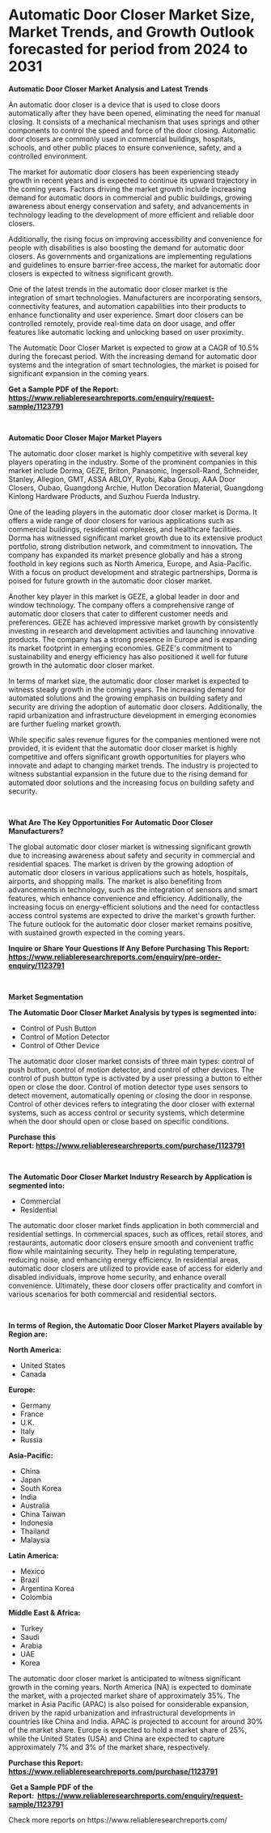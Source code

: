 <p><h1>Automatic Door Closer Market Size, Market Trends, and Growth Outlook forecasted for period from 2024 to 2031</h1></p><p><strong>Automatic Door Closer Market Analysis and Latest Trends</strong></p>
<p><p>An automatic door closer is a device that is used to close doors automatically after they have been opened, eliminating the need for manual closing. It consists of a mechanical mechanism that uses springs and other components to control the speed and force of the door closing. Automatic door closers are commonly used in commercial buildings, hospitals, schools, and other public places to ensure convenience, safety, and a controlled environment.</p><p>The market for automatic door closers has been experiencing steady growth in recent years and is expected to continue its upward trajectory in the coming years. Factors driving the market growth include increasing demand for automatic doors in commercial and public buildings, growing awareness about energy conservation and safety, and advancements in technology leading to the development of more efficient and reliable door closers.</p><p>Additionally, the rising focus on improving accessibility and convenience for people with disabilities is also boosting the demand for automatic door closers. As governments and organizations are implementing regulations and guidelines to ensure barrier-free access, the market for automatic door closers is expected to witness significant growth.</p><p>One of the latest trends in the automatic door closer market is the integration of smart technologies. Manufacturers are incorporating sensors, connectivity features, and automation capabilities into their products to enhance functionality and user experience. Smart door closers can be controlled remotely, provide real-time data on door usage, and offer features like automatic locking and unlocking based on user proximity.</p><p>The Automatic Door Closer Market is expected to grow at a CAGR of 10.5% during the forecast period. With the increasing demand for automatic door systems and the integration of smart technologies, the market is poised for significant expansion in the coming years.</p></p>
<p><strong>Get a Sample PDF of the Report:&nbsp; <a href="https://www.reliableresearchreports.com/enquiry/request-sample/1123791">https://www.reliableresearchreports.com/enquiry/request-sample/1123791</a></strong></p>
<p>&nbsp;</p>
<p><strong>Automatic Door Closer Major Market Players</strong></p>
<p><p>The automatic door closer market is highly competitive with several key players operating in the industry. Some of the prominent companies in this market include Dorma, GEZE, Briton, Panasonic, Ingersoll-Rand, Schneider, Stanley, Allegion, GMT, ASSA ABLOY, Ryobi, Kaba Group, AAA Door Closers, Oubao, Guangdong Archie, Hutlon Decoration Material, Guangdong Kinlong Hardware Products, and Suzhou Fuerda Industry.</p><p>One of the leading players in the automatic door closer market is Dorma. It offers a wide range of door closers for various applications such as commercial buildings, residential complexes, and healthcare facilities. Dorma has witnessed significant market growth due to its extensive product portfolio, strong distribution network, and commitment to innovation. The company has expanded its market presence globally and has a strong foothold in key regions such as North America, Europe, and Asia-Pacific. With a focus on product development and strategic partnerships, Dorma is poised for future growth in the automatic door closer market.</p><p>Another key player in this market is GEZE, a global leader in door and window technology. The company offers a comprehensive range of automatic door closers that cater to different customer needs and preferences. GEZE has achieved impressive market growth by consistently investing in research and development activities and launching innovative products. The company has a strong presence in Europe and is expanding its market footprint in emerging economies. GEZE's commitment to sustainability and energy efficiency has also positioned it well for future growth in the automatic door closer market.</p><p>In terms of market size, the automatic door closer market is expected to witness steady growth in the coming years. The increasing demand for automated solutions and the growing emphasis on building safety and security are driving the adoption of automatic door closers. Additionally, the rapid urbanization and infrastructure development in emerging economies are further fueling market growth.</p><p>While specific sales revenue figures for the companies mentioned were not provided, it is evident that the automatic door closer market is highly competitive and offers significant growth opportunities for players who innovate and adapt to changing market trends. The industry is projected to witness substantial expansion in the future due to the rising demand for automated door solutions and the increasing focus on building safety and security.</p></p>
<p>&nbsp;</p>
<p><strong>What Are The Key Opportunities For Automatic Door Closer Manufacturers?</strong></p>
<p><p>The global automatic door closer market is witnessing significant growth due to increasing awareness about safety and security in commercial and residential spaces. The market is driven by the growing adoption of automatic door closers in various applications such as hotels, hospitals, airports, and shopping malls. The market is also benefiting from advancements in technology, such as the integration of sensors and smart features, which enhance convenience and efficiency. Additionally, the increasing focus on energy-efficient solutions and the need for contactless access control systems are expected to drive the market's growth further. The future outlook for the automatic door closer market remains positive, with sustained growth expected in the coming years.</p></p>
<p><strong>Inquire or Share Your Questions If Any Before Purchasing This Report: <a href="https://www.reliableresearchreports.com/enquiry/pre-order-enquiry/1123791">https://www.reliableresearchreports.com/enquiry/pre-order-enquiry/1123791</a></strong></p>
<p>&nbsp;</p>
<p><strong>Market Segmentation</strong></p>
<p><strong>The Automatic Door Closer Market Analysis by types is segmented into:</strong></p>
<p><ul><li>Control of Push Button</li><li>Control of Motion Detector</li><li>Control of Other Device</li></ul></p>
<p><p>The automatic door closer market consists of three main types: control of push button, control of motion detector, and control of other devices. The control of push button type is activated by a user pressing a button to either open or close the door. Control of motion detector type uses sensors to detect movement, automatically opening or closing the door in response. Control of other devices refers to integrating the door closer with external systems, such as access control or security systems, which determine when the door should open or close based on specific conditions.</p></p>
<p><strong>Purchase this Report:&nbsp;<a href="https://www.reliableresearchreports.com/purchase/1123791">https://www.reliableresearchreports.com/purchase/1123791</a></strong></p>
<p>&nbsp;</p>
<p><strong>The Automatic Door Closer Market Industry Research by Application is segmented into:</strong></p>
<p><ul><li>Commercial</li><li>Residential</li></ul></p>
<p><p>The automatic door closer market finds application in both commercial and residential settings. In commercial spaces, such as offices, retail stores, and restaurants, automatic door closers ensure smooth and convenient traffic flow while maintaining security. They help in regulating temperature, reducing noise, and enhancing energy efficiency. In residential areas, automatic door closers are utilized to provide ease of access for elderly and disabled individuals, improve home security, and enhance overall convenience. Ultimately, these door closers offer practicality and comfort in various scenarios for both commercial and residential sectors.</p></p>
<p>&nbsp;</p>
<p><strong>In terms of Region, the Automatic Door Closer Market Players available by Region are:</strong></p>
<p>
    <p> <strong> North America: </strong>
        <ul>
            <li>United States</li>
            <li>Canada</li>
        </ul>
        </p> 
    <p> <strong> Europe: </strong>
        <ul>
            <li>Germany</li>
            <li>France</li>
            <li>U.K.</li>
            <li>Italy</li>
            <li>Russia</li>
        </ul>
        </p> 
    <p> <strong> Asia-Pacific: </strong>
        <ul>
            <li>China</li>
            <li>Japan</li>
            <li>South Korea</li>
            <li>India</li>
            <li>Australia</li>
            <li>China Taiwan</li>
            <li>Indonesia</li>
            <li>Thailand</li>
            <li>Malaysia</li>
        </ul>
        </p> 
    <p> <strong> Latin America: </strong>
        <ul>
            <li>Mexico</li>
            <li>Brazil</li>
            <li>Argentina Korea</li>
            <li>Colombia</li>
        </ul>
        </p> 
    <p> <strong> Middle East & Africa: </strong>
        <ul>
            <li>Turkey</li>
            <li>Saudi</li>
            <li>Arabia</li>
            <li>UAE</li>
            <li>Korea</li>
        </ul>
    </p>
    </p>
<p><p>The automatic door closer market is anticipated to witness significant growth in the coming years. North America (NA) is expected to dominate the market, with a projected market share of approximately 35%. The market in Asia Pacific (APAC) is also poised for considerable expansion, driven by the rapid urbanization and infrastructural developments in countries like China and India. APAC is projected to account for around 30% of the market share. Europe is expected to hold a market share of 25%, while the United States (USA) and China are expected to capture approximately 7% and 3% of the market share, respectively.</p></p>
<p><strong>Purchase this Report: <a href="https://www.reliableresearchreports.com/purchase/1123791">https://www.reliableresearchreports.com/purchase/1123791</a></strong></p>
<p>&nbsp;<strong>Get a Sample PDF of the Report:&nbsp;&nbsp;<a href="https://www.reliableresearchreports.com/enquiry/request-sample/1123791">https://www.reliableresearchreports.com/enquiry/request-sample/1123791</a></strong></p>
<p><strong></strong></p>
<p>Check more reports on https://www.reliableresearchreports.com/</p>
